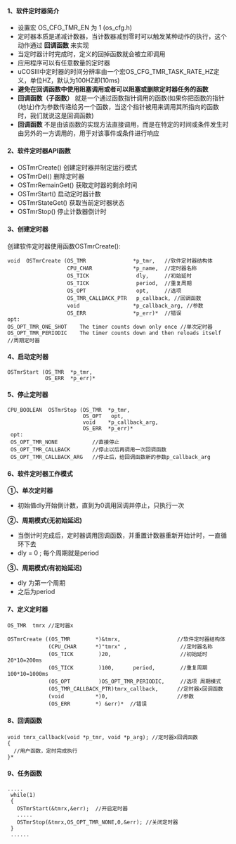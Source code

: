 #### 1、软件定时器简介
- 设置宏 OS_CFG_TMR_EN 为 1 (os_cfg.h)
- 定时器本质是递减计数器，当计数器减到零时可以触发某种动作的执行，这个动作通过 **回调函数** 来实现
- 当定时器计时完成时，定义的回掉函数就会被立即调用
- 应用程序可以有任意数量的定时器
- uCOSIII中定时器的时间分辨率由一个宏OS_CFG_TMR_TASK_RATE_HZ定义，单位HZ，默认为100HZ即(10ms)
- **避免在回调函数中使用阻塞调用或者可以阻塞或删除定时器任务的函数**
- **回调函数（子函数）** 就是一个通过函数指针调用的函数(如果你把函数的指针(地址)作为参数传递给另一个函数，当这个指针被用来调用其所指向的函数时，我们就说这是回调函数)
- **回调函数** 不是由该函数的实现方法直接调用，而是在特定的时间或条件发生时由另外的一方调用的，用于对该事件或条件进行响应

#### 2、软件定时器API函数

- OSTmrCreate()           创建定时器并制定运行模式
- OSTmrDel()              删除定时器
- OSTmrRemainGet()        获取定时器的剩余时间
- OSTmrStart()            启动定时器计数
- OSTmrStateGet()         获取当前定时器状态
- OSTmrStop()             停止计数器倒计时

#### 3、创建定时器    
创建软件定时器使用函数OSTmrCreate():

    void  OSTmrCreate (OS_TMR               *p_tmr,   //软件定时器结构体
                       CPU_CHAR             *p_name,  //定时器名称
                       OS_TICK               dly,     //初始延时
                       OS_TICK               period,  //重复周期
                       OS_OPT                opt,     //选项
                       OS_TMR_CALLBACK_PTR   p_callback, //回调函数
                       void                 *p_callback_arg, //参数
                       OS_ERR               *p_err)*  //错误
    opt:
    OS_OPT_TMR_ONE_SHOT    The timer counts down only once //单次定时器
    OS_OPT_TMR_PERIODIC    The timer counts down and then reloads itself //周期定时器

#### 4、启动定时器

    OSTmrStart (OS_TMR  *p_tmr,
                OS_ERR  *p_err)*  

#### 5、停止定时器

    CPU_BOOLEAN  OSTmrStop (OS_TMR  *p_tmr,
                            OS_OPT   opt,
                            void    *p_callback_arg,
                            OS_ERR  *p_err)*
     opt:
     OS_OPT_TMR_NONE           //直接停止
     OS_OPT_TMR_CALLBACK       //停止以后再调用一次回调函数
     OS_OPT_TMR_CALLBACK_ARG   //停止后，给回调函数新的参数p_callback_arg

#### 6、软件定时器工作模式

**①、单次定时器**    
  - 初始值dly开始倒计数，直到为0调用回调并停止，只执行一次

**②、周期模式(无初始延迟)**      
  - 当倒计时完成后，定时器调用回调函数，并重置计数器重新开始计时，一直循环下去
  - dly = 0 ; 每个周期就是period     

**③、周期模式(有初始延迟)**    
  - dly 为第一个周期
  - 之后为period

#### 7、定义定时器  

    OS_TMR  tmrx //定时器x

    OSTmrCreate ((OS_TMR        *)&tmrx,                  //软件定时器结构体
                 (CPU_CHAR      *)"tmrx" ,                 //定时器名称
                 (OS_TICK        )20,                      //初始延时 20*10=200ms
                 (OS_TICK        )100,      period,        //重复周期 100*10=1000ms
                 (OS_OPT         )OS_OPT_TMR_PERIODIC,     //选项 周期模式
                 (OS_TMR_CALLBACK_PTR)tmrx_callback,      //定时器x回调函数
                 (void          *)0,                      //参数
                 (OS_ERR        *) &err)*  //错误

#### 8、回调函数

    void tmrx_callback(void *p_tmr, void *p_arg); //定时器x回调函数
    {
      //用户函数，定时完成执行
    }*

#### 9、任务函数

    .....
     while(1)
     {
       OSTmrStart(&tmrx,&err);  //开启定时器
       .....
       OSTmrStop(&tmrx,OS_OPT_TMR_NONE,0,&err); //关闭定时器
     }
     ......
